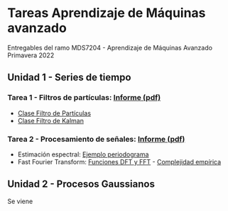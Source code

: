 # Tareas Aprendizaje de Máquinas avanzado
Entregables del ramo MDS7204 - Aprendizaje de Máquinas Avanzado Primavera 2022

## Unidad 1 - Series de tiempo
### **Tarea 1 - Filtros de partículas**: [Informe (pdf)](https://github.com/camilocarvajalreyes/tareas-MDS7204/blob/main/unidad_1/tarea_1/Informe_Tarea_1_Filtros_de_part%C3%ADculas_completo.pdf)

- [Clase Filtro de Partículas](https://github.com/camilocarvajalreyes/tareas-MDS7204/blob/main/unidad_1/tarea_1/filtros/filtro_particulas.py)
- [Clase Filtro de Kalman](https://github.com/camilocarvajalreyes/tareas-MDS7204/blob/main/unidad_1/tarea_1/filtros/filtro_kalman.py)

### **Tarea 2 - Procesamiento de señales**: [Informe (pdf)](https://github.com/camilocarvajalreyes/tareas-MDS7204/blob/main/unidad_1/tarea_2/Informe_Tarea_2_An%C3%A1lisis_de_se%C3%B1ales.pdf)

- Estimación espectral: [Ejemplo periodograma](https://github.com/camilocarvajalreyes/tareas-MDS7204/blob/main/unidad_1/tarea_2/periodograma.py)
- Fast Fourier Transform: [Funciones DFT y FFT](https://github.com/camilocarvajalreyes/tareas-MDS7204/blob/main/unidad_1/tarea_2/FourierTransform.py) - [Complejidad empírica](https://github.com/camilocarvajalreyes/tareas-MDS7204/blob/main/unidad_1/tarea_2/fft_complejidad_empirica.py)

## Unidad 2 - Procesos Gaussianos
Se viene
